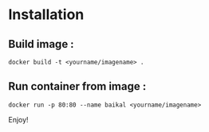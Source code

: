 Installation
==========


## Build image :

```
docker build -t <yourname/imagename> .
```

## Run container from image :

```
docker run -p 80:80 --name baikal <yourname/imagename>
```

Enjoy!